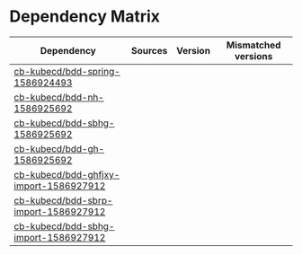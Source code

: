 # Dependency Matrix

Dependency | Sources | Version | Mismatched versions
---------- | ------- | ------- | -------------------
[cb-kubecd/bdd-spring-1586924493](https://github.com/cb-kubecd/bdd-spring-1586924493.git) |  | []() | 
[cb-kubecd/bdd-nh-1586925692](https://github.com/cb-kubecd/bdd-nh-1586925692.git) |  | []() | 
[cb-kubecd/bdd-sbhg-1586925692](https://github.com/cb-kubecd/bdd-sbhg-1586925692.git) |  | []() | 
[cb-kubecd/bdd-gh-1586925692](https://github.com/cb-kubecd/bdd-gh-1586925692.git) |  | []() | 
[cb-kubecd/bdd-ghfjxy-import-1586927912](https://github.com/cb-kubecd/bdd-ghfjxy-import-1586927912.git) |  | []() | 
[cb-kubecd/bdd-sbrp-import-1586927912](https://github.com/cb-kubecd/bdd-sbrp-import-1586927912.git) |  | []() | 
[cb-kubecd/bdd-sbhg-import-1586927912](https://github.com/cb-kubecd/bdd-sbhg-import-1586927912.git) |  | []() | 
